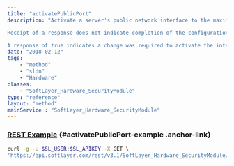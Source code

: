```yaml
---
title: "activatePublicPort"
description: "Activate a server's public network interface to the maximum available speed. This operation is an alias for [SoftLayer_Hardware_Server::setPublicNetworkInterfaceSpeed](/reference/services/SoftLayer_Hardware_Server/setPublicNetworkInterfaceSpeed) with a $newSpeed of -1 and a $redundancy of 'redundant' or unspecified (which results in the best available redundancy state). 

Receipt of a response does not indicate completion of the configuration change. Any subsequent attempts to request the interface change speed or state, while changes are pending, will result in a busy error. 

A response of true indicates a change was required to activate the interface; thus changes are pending. A response of false indicates the interface was already active, and thus no changes are pending. "
date: "2018-02-12"
tags:
    - "method"
    - "sldn"
    - "Hardware"
classes:
    - "SoftLayer_Hardware_SecurityModule"
type: "reference"
layout: "method"
mainService : "SoftLayer_Hardware_SecurityModule"
---
```


### [REST Example](#activatePublicPort-example) <a href="/article/rest/"><i class="fas fa-question"></i></a> {#activatePublicPort-example .anchor-link} 
```bash
curl -g -u $SL_USER:$SL_APIKEY -X GET \
'https://api.softlayer.com/rest/v3.1/SoftLayer_Hardware_SecurityModule/{SoftLayer_Hardware_SecurityModuleID}/activatePublicPort'
```
